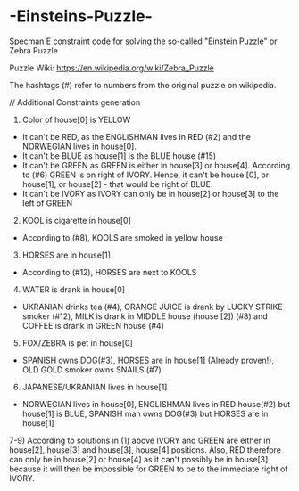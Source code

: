 # -Einsteins-Puzzle-
Specman E constraint code for solving the so-called "Einstein Puzzle" or Zebra Puzzle

Puzzle Wiki: https://en.wikipedia.org/wiki/Zebra_Puzzle

The hashtags (#) refer to numbers from the original puzzle on wikipedia.





// Additional Constraints generation

1) Color of house[0] is YELLOW
- It can't be RED, as the ENGLISHMAN lives in RED (#2) and the NORWEGIAN lives in house[0].
- It can't be BLUE as house[1] is the BLUE house (#15)
- It can't be GREEN as GREEN is either in house[3] or house[4]. According to (#6) GREEN is on right of IVORY. Hence, it can't be house [0], or house[1], or house[2] - that would be right of BLUE. 
- It can't be IVORY as IVORY can only be in house[2] or house[3] to the left of GREEN


2) KOOL is cigarette in house[0]
- According to (#8), KOOLS are smoked in yellow house


3) HORSES are in house[1]
- According to (#12), HORSES are next to KOOLS


4) WATER is drank in house[0]
- UKRANIAN drinks tea (#4), ORANGE JUICE is drank by LUCKY STRIKE smoker (#12), MILK is drank in MIDDLE house (house [2]) (#8) and COFFEE is drank in GREEN house (#4)


5) FOX/ZEBRA is pet in house[0]
- SPANISH owns DOG(#3), HORSES are in house[1] (Already proven!), OLD GOLD smoker owns SNAILS (#7)


6) JAPANESE/UKRANIAN lives in house[1]
- NORWEGIAN lives in house[0], ENGLISHMAN lives in RED house(#2) but house[1] is BLUE, SPANISH man owns DOG(#3) but HORSES are in house[1]


7-9) According to solutions in (1) above IVORY and GREEN are either in house[2], house[3] and house[3], house[4] positions. Also, RED therefore can only be in house[2] or house[4] as it can't possibly be in house[3] because it will then be impossible for GREEN to be to the immediate right of IVORY. 

